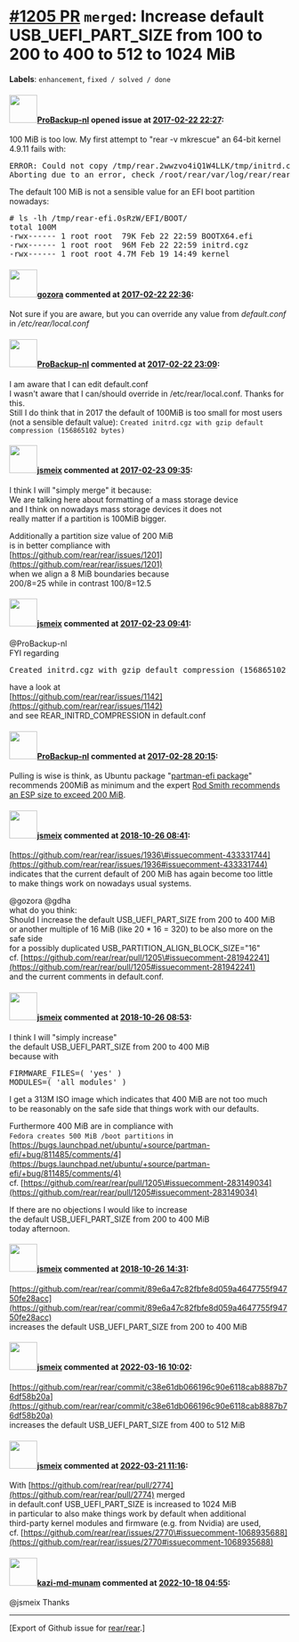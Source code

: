 [\#1205 PR](https://github.com/rear/rear/pull/1205) `merged`: Increase default USB\_UEFI\_PART\_SIZE from 100 to 200 to 400 to 512 to 1024 MiB
==============================================================================================================================================

**Labels**: `enhancement`, `fixed / solved / done`

#### <img src="https://avatars.githubusercontent.com/u/515451?u=4f985fa15d087babc5049c337be90b42b56c8b8b&v=4" width="50">[ProBackup-nl](https://github.com/ProBackup-nl) opened issue at [2017-02-22 22:27](https://github.com/rear/rear/pull/1205):

100 MiB is too low. My first attempt to "rear -v mkrescue" an 64-bit
kernel 4.9.11 fails with:

<pre>
ERROR: Could not copy /tmp/rear.2wwzvo4iQ1W4LLK/tmp/initrd.cgz to /tmp/rear-efi.0sRzW//EFI/BOOT/initrd.cgz
Aborting due to an error, check /root/rear/var/log/rear/rear-d2.log for details.
</pre>

The default 100 MiB is not a sensible value for an EFI boot partition
nowadays:

<pre>
# ls -lh /tmp/rear-efi.0sRzW/EFI/BOOT/
total 100M
-rwx------ 1 root root  79K Feb 22 22:59 BOOTX64.efi
-rwx------ 1 root root  96M Feb 22 22:59 initrd.cgz
-rwx------ 1 root root 4.7M Feb 19 14:49 kernel
</pre>

#### <img src="https://avatars.githubusercontent.com/u/12116358?u=1c5ba9dcee5ca3082f03029a7fbe647efd30eb49&v=4" width="50">[gozora](https://github.com/gozora) commented at [2017-02-22 22:36](https://github.com/rear/rear/pull/1205#issuecomment-281827790):

Not sure if you are aware, but you can override any value from
*default.conf* in */etc/rear/local.conf*

#### <img src="https://avatars.githubusercontent.com/u/515451?u=4f985fa15d087babc5049c337be90b42b56c8b8b&v=4" width="50">[ProBackup-nl](https://github.com/ProBackup-nl) commented at [2017-02-22 23:09](https://github.com/rear/rear/pull/1205#issuecomment-281835646):

I am aware that I can edit default.conf  
I wasn't aware that I can/should override in /etc/rear/local.conf.
Thanks for this.  
Still I do think that in 2017 the default of 100MiB is too small for
most users (not a sensible default value):
`Created initrd.cgz with gzip default compression (156865102 bytes)`

#### <img src="https://avatars.githubusercontent.com/u/1788608?u=925fc54e2ce01551392622446ece427f51e2f0ce&v=4" width="50">[jsmeix](https://github.com/jsmeix) commented at [2017-02-23 09:35](https://github.com/rear/rear/pull/1205#issuecomment-281942241):

I think I will "simply merge" it because:  
We are talking here about formatting of a mass storage device  
and I think on nowadays mass storage devices it does not  
really matter if a partition is 100MiB bigger.

Additionally a partition size value of 200 MiB  
is in better compliance with  
[https://github.com/rear/rear/issues/1201](https://github.com/rear/rear/issues/1201)  
when we align a 8 MiB boundaries because  
200/8=25 while in contrast 100/8=12.5

#### <img src="https://avatars.githubusercontent.com/u/1788608?u=925fc54e2ce01551392622446ece427f51e2f0ce&v=4" width="50">[jsmeix](https://github.com/jsmeix) commented at [2017-02-23 09:41](https://github.com/rear/rear/pull/1205#issuecomment-281943682):

@ProBackup-nl  
FYI regarding

<pre>
Created initrd.cgz with gzip default compression (156865102 bytes)
</pre>

have a look at  
[https://github.com/rear/rear/issues/1142](https://github.com/rear/rear/issues/1142)  
and see REAR\_INITRD\_COMPRESSION in default.conf

#### <img src="https://avatars.githubusercontent.com/u/515451?u=4f985fa15d087babc5049c337be90b42b56c8b8b&v=4" width="50">[ProBackup-nl](https://github.com/ProBackup-nl) commented at [2017-02-28 20:15](https://github.com/rear/rear/pull/1205#issuecomment-283149034):

Pulling is wise is think, as Ubuntu package "[partman-efi
package](https://bugs.launchpad.net/ubuntu/+source/partman-efi/+bug/811485)"
recommends 200MiB as minimum and the expert [Rod Smith recommends an ESP
size to exceed 200
MiB](https://bugs.launchpad.net/ubuntu/+source/partman-efi/+bug/811485/comments/4).

#### <img src="https://avatars.githubusercontent.com/u/1788608?u=925fc54e2ce01551392622446ece427f51e2f0ce&v=4" width="50">[jsmeix](https://github.com/jsmeix) commented at [2018-10-26 08:41](https://github.com/rear/rear/pull/1205#issuecomment-433333787):

[https://github.com/rear/rear/issues/1936\#issuecomment-433331744](https://github.com/rear/rear/issues/1936#issuecomment-433331744)  
indicates that the current default of 200 MiB has again become too
little  
to make things work on nowadays usual systems.

@gozora @gdha  
what do you think:  
Should I increase the default USB\_UEFI\_PART\_SIZE from 200 to 400
MiB  
or another multiple of 16 MiB (like 20 \* 16 = 320) to be also more on
the safe side  
for a possibly duplicated USB\_PARTITION\_ALIGN\_BLOCK\_SIZE="16"  
cf.
[https://github.com/rear/rear/pull/1205\#issuecomment-281942241](https://github.com/rear/rear/pull/1205#issuecomment-281942241)  
and the current comments in default.conf.

#### <img src="https://avatars.githubusercontent.com/u/1788608?u=925fc54e2ce01551392622446ece427f51e2f0ce&v=4" width="50">[jsmeix](https://github.com/jsmeix) commented at [2018-10-26 08:53](https://github.com/rear/rear/pull/1205#issuecomment-433336977):

I think I will "simply increase"  
the default USB\_UEFI\_PART\_SIZE from 200 to 400 MiB  
because with

<pre>
FIRMWARE_FILES=( 'yes' )
MODULES=( 'all_modules' )
</pre>

I get a 313M ISO image which indicates that 400 MiB are not too much  
to be reasonably on the safe side that things work with our defaults.

Furthermore 400 MiB are in compliance with  
`Fedora creates 500 MiB /boot partitions` in  
[https://bugs.launchpad.net/ubuntu/+source/partman-efi/+bug/811485/comments/4](https://bugs.launchpad.net/ubuntu/+source/partman-efi/+bug/811485/comments/4)  
cf.
[https://github.com/rear/rear/pull/1205\#issuecomment-283149034](https://github.com/rear/rear/pull/1205#issuecomment-283149034)

If there are no objections I would like to increase  
the default USB\_UEFI\_PART\_SIZE from 200 to 400 MiB  
today afternoon.

#### <img src="https://avatars.githubusercontent.com/u/1788608?u=925fc54e2ce01551392622446ece427f51e2f0ce&v=4" width="50">[jsmeix](https://github.com/jsmeix) commented at [2018-10-26 14:31](https://github.com/rear/rear/pull/1205#issuecomment-433427849):

[https://github.com/rear/rear/commit/89e6a47c82fbfe8d059a4647755f94750fe28acc](https://github.com/rear/rear/commit/89e6a47c82fbfe8d059a4647755f94750fe28acc)  
increases the default USB\_UEFI\_PART\_SIZE from 200 to 400 MiB

#### <img src="https://avatars.githubusercontent.com/u/1788608?u=925fc54e2ce01551392622446ece427f51e2f0ce&v=4" width="50">[jsmeix](https://github.com/jsmeix) commented at [2022-03-16 10:02](https://github.com/rear/rear/pull/1205#issuecomment-1068942682):

[https://github.com/rear/rear/commit/c38e61db066196c90e6118cab8887b76df58b20a](https://github.com/rear/rear/commit/c38e61db066196c90e6118cab8887b76df58b20a)  
increases the default USB\_UEFI\_PART\_SIZE from 400 to 512 MiB

#### <img src="https://avatars.githubusercontent.com/u/1788608?u=925fc54e2ce01551392622446ece427f51e2f0ce&v=4" width="50">[jsmeix](https://github.com/jsmeix) commented at [2022-03-21 11:16](https://github.com/rear/rear/pull/1205#issuecomment-1073773107):

With
[https://github.com/rear/rear/pull/2774](https://github.com/rear/rear/pull/2774)
merged  
in default.conf USB\_UEFI\_PART\_SIZE is increased to 1024 MiB  
in particular to also make things work by default when additional  
third-party kernel modules and firmware (e.g. from Nvidia) are used,  
cf.
[https://github.com/rear/rear/issues/2770\#issuecomment-1068935688](https://github.com/rear/rear/issues/2770#issuecomment-1068935688)

#### <img src="https://avatars.githubusercontent.com/u/109643631?u=eef726511d2c64f52ed797e5cd46ff408e8074af&v=4" width="50">[kazi-md-munam](https://github.com/kazi-md-munam) commented at [2022-10-18 04:55](https://github.com/rear/rear/pull/1205#issuecomment-1281815024):

@jsmeix Thanks

------------------------------------------------------------------------

\[Export of Github issue for
[rear/rear](https://github.com/rear/rear).\]
